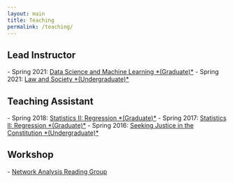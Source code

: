 ```yaml
---
layout: main
title: Teaching
permalink: /teaching/
---
```


<h2>Lead Instructor </h2>
- Spring 2021: <a href="/_includes/Data_Science_Syllabus" target="_blank"> Data Science and Machine Learning *(Graduate)*</a>
- Spring 2021: <a href="/_includes/L_S_Syllabus.pdf" target="_blank"> Law and Society *(Undergraduate)*</a>

<h2>Teaching Assistant</h2>
- Spring 2018: <a href="/_includes/syllabus_stats_ii_2018.pdf" target="_blank">Statistics II: Regression *(Graduate)*</a>
- Spring 2017: <a href="/_includes/syllabus_stats_ii_2017.pdf" target="_blank">Statistics II: Regression *(Graduate)*</a>
- Spring 2016: <a href="/_includes/syllabus_justice.pdf" target="_blank">Seeking Justice in the Constitution *(Undergraduate)*</a>



<h2>Workshop</h2>
- <a href="https://github.com/rbshaffer/narg" target="_blank">Network Analysis Reading Group</a>
